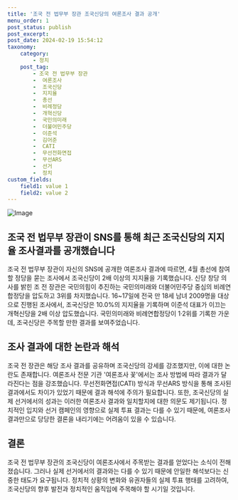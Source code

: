 ```yaml
---
title: '조국 전 법무부 장관 조국신당의 여론조사 결과 공개'
menu_order: 1
post_status: publish
post_excerpt: 
post_date: 2024-02-19 15:54:12
taxonomy:
    category:
        - 정치
    post_tag:
        - 조국 전 법무부 장관
        -  여론조사
        -  조국신당
        -  지지율
        -  총선
        -  비례정당
        -  개혁신당
        -  국민의미래
        -  더불어민주당
        -  이준석
        -  김어준
        -  CATI
        -  무선전화면접
        -  무선ARS
        -  선거
        -  정치
custom_fields:
    field1: value 1
    field2: value 2
---
```


![Image](https://imgnews.pstatic.net/image/016/2024/02/19/20240219050376_0_20240219121101165.jpg?type=w647)

## 조국 전 법무부 장관이 SNS를 통해 최근 조국신당의 지지율 조사결과를 공개했습니다
조국 전 법무부 장관이 자신의 SNS에 공개한 여론조사 결과에 따르면, 4월 총선에 참여할 정당을 묻는 조사에서 조국신당이 2배 이상의 지지율을 기록했습니다. 신당 창당 의사를 밝힌 조 전 장관은 국민의힘이 추진하는 국민의미래와 더불어민주당 중심의 비례연합정당을 압도하고 3위를 차지했습니다.
16~17일에 전국 만 18세 남녀 2009명을 대상으로 진행된 조사에서, 조국신당은 10.0%의 지지율을 기록하며 이준석 대표가 이끄는 개혁신당을 2배 이상 압도했습니다. 국민의미래와 비례연합정당이 1·2위를 기록한 가운데, 조국신당은 주목할 만한 결과를 보여주었습니다.
## 조사 결과에 대한 논란과 해석
조국 전 장관은 해당 조사 결과를 공유하며 조국신당의 강세를 강조했지만, 이에 대한 논란도 존재합니다. 여론조사 전문 기관 '여론조사 꽃'에서는 조사 방법에 따라 결과가 달라진다는 점을 강조했습니다. 무선전화면접(CATI) 방식과 무선ARS 방식을 통해 조사된 결과에서도 차이가 있었기 때문에 결과 해석에 주의가 필요합니다.
또한, 조국신당의 실제 선거에서의 성과는 이러한 여론조사 결과와 일치할지에 대한 의문도 제기됩니다. 정치적인 입지와 선거 캠페인의 영향으로 실제 투표 결과는 다를 수 있기 때문에, 여론조사 결과만으로 당당한 결론을 내리기에는 어려움이 있을 수 있습니다.
## 결론
조국 전 법무부 장관의 조국신당이 여론조사에서 주목받는 결과를 얻었다는 소식이 전해졌습니다. 그러나 실제 선거에서의 결과와는 다를 수 있기 때문에 안일한 해석보다는 신중한 태도가 요구됩니다. 정치적 상황의 변화와 유권자들의 실제 투표 행태를 고려하여, 조국신당의 향후 발전과 정치적인 움직임에 주목해야 할 시기일 것입니다.
